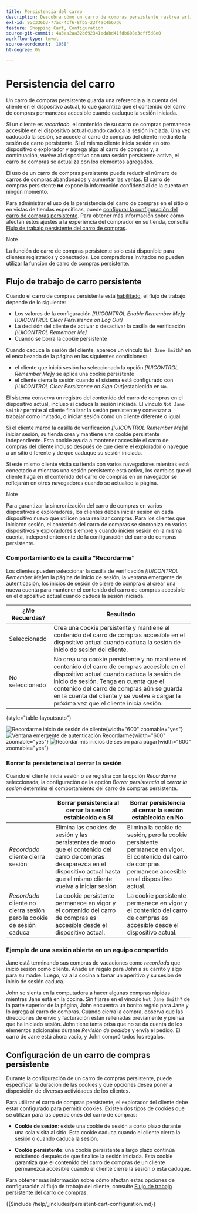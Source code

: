 ```yaml
---
title: Persistencia del carro
description: Descubra cómo un carro de compras persistente rastrea artículos de carro de compras no comprados y guarda la información para la próxima visita del cliente.
exl-id: 95c336b3-77ac-4cf6-8fb5-23f4ac4b67d6
feature: Shopping Cart, Configuration
source-git-commit: 4a3aa2aa32b692341edabd41fdb608e3cff5d8e0
workflow-type: tm+mt
source-wordcount: '1038'
ht-degree: 0%

---
```


# Persistencia del carro

Un carro de compras persistente guarda una referencia a la cuenta del cliente en el dispositivo actual, lo que garantiza que el contenido del carro de compras permanezca accesible cuando caduque la sesión iniciada.

Si un cliente es _recordado_, el contenido de su carro de compras permanece accesible en el dispositivo actual cuando caduca la sesión iniciada. Una vez caducada la sesión, se accede al carro de compras del cliente mediante la sesión de carro persistente. Si el mismo cliente inicia sesión en otro dispositivo o explorador y agrega algo al carro de compras y, a continuación, vuelve al dispositivo con una sesión persistente activa, el carro de compras se actualiza con los elementos agregados.

El uso de un carro de compras persistente puede reducir el número de carros de compras abandonados y aumentar las ventas. El carro de compras persistente **no** expone la información confidencial de la cuenta en ningún momento.

Para administrar el uso de la persistencia del carro de compras en el sitio o en vistas de tiendas específicas, puede [configurar la configuración del carro de compras persistente](#configure-a-persistent-cart). Para obtener más información sobre cómo afectan estos ajustes a la experiencia del comprador en su tienda, consulte [Flujo de trabajo persistente del carro de compras](#persistent-cart-workflow).

>[!NOTE]
>
>La función de carro de compras persistente solo está disponible para clientes registrados y conectados. Los compradores invitados no pueden utilizar la función de carro de compras persistente.

## Flujo de trabajo de carro persistente

Cuando el carro de compras persistente está [habilitado](#configure-a-persistent-cart), el flujo de trabajo depende de lo siguiente:

- Los valores de la configuración _[!UICONTROL Enable Remember Me]_&#x200B;y&#x200B;_[!UICONTROL Clear Persistence on Log Out]_
- La decisión del cliente de activar o desactivar la casilla de verificación _[!UICONTROL Remember Me]_
- Cuando se borra la cookie persistente

Cuando caduca la sesión del cliente, aparece un vínculo `Not Jane Smith?` en el encabezado de la página en las siguientes condiciones:
- el cliente que inició sesión ha seleccionado la opción _[!UICONTROL Remember Me]_&#x200B;y se aplica una cookie persistente
- el cliente cierra la sesión cuando el sistema está configurado con _[!UICONTROL Clear Persistence on Sign Out]_&#x200B;establecido en `No`.

El sistema conserva un registro del contenido del carro de compras en el dispositivo actual, incluso si caduca la sesión iniciada. El vínculo `Not Jane Smith?` permite al cliente finalizar la sesión persistente y comenzar a trabajar como invitado, o iniciar sesión como un cliente diferente o igual.

Si el cliente marcó la casilla de verificación _[!UICONTROL Remember Me]_&#x200B;al iniciar sesión, su tienda crea y mantiene una cookie persistente independiente. Esta cookie ayuda a mantener accesible el carro de compras del cliente incluso después de que cierre el explorador o navegue a un sitio diferente y de que caduque su sesión iniciada.

Si este mismo cliente visita su tienda con varios navegadores mientras está conectado o mientras una sesión persistente está activa, los cambios que el cliente haga en el contenido del carro de compras en un navegador se reflejarán en otros navegadores cuando se actualice la página.

>[!NOTE]
>
>Para garantizar la sincronización del carro de compras en varios dispositivos o exploradores, los clientes deben iniciar sesión en cada dispositivo nuevo que utilicen para realizar compras. Para los clientes que iniciaron sesión, el contenido del carro de compras se sincroniza en varios dispositivos y exploradores siempre y cuando inicien sesión en la misma cuenta, independientemente de la configuración del carro de compras persistente.

### Comportamiento de la casilla &quot;Recordarme&quot;

Los clientes pueden seleccionar la casilla de verificación _[!UICONTROL Remember Me]_&#x200B;en la página de inicio de sesión, la ventana emergente de autenticación, los inicios de sesión de cierre de compra o al crear una nueva cuenta para mantener el contenido del carro de compras accesible en el dispositivo actual cuando caduca la sesión iniciada.

| ¿Me Recuerdas? | Resultado |
| ------------ |  ------ |
| Seleccionado | Crea una cookie persistente y mantiene el contenido del carro de compras accesible en el dispositivo actual cuando caduca la sesión de inicio de sesión del cliente. |
| No seleccionado | No crea una cookie persistente y no mantiene el contenido del carro de compras accesible en el dispositivo actual cuando caduca la sesión de inicio de sesión. Tenga en cuenta que el contenido del carro de compras aún se guarda en la cuenta del cliente y se vuelve a cargar la próxima vez que el cliente inicia sesión. |

{style="table-layout:auto"}

![Recordarme inicio de sesión de cliente](./assets/remember-me-customer-login.png){width="600" zoomable="yes"}
![Ventana emergente de autenticación Recordarme](./assets/remember-me-authentication-pop-up.png){width="600" zoomable="yes"}
![Recordar mis inicios de sesión para pagar](./assets/remember-me-checkout-sign-ins.png){width="600" zoomable="yes"}

### Borrar la persistencia al cerrar la sesión

Cuando el cliente inicia sesión o se registra con la opción _Recordarme_ seleccionada, la configuración de la opción _Borrar persistencia al cerrar la sesión_ determina el comportamiento del carro de compras persistente.

|  | Borrar persistencia al cerrar la sesión establecida en Sí | Borrar persistencia al cerrar la sesión establecida en No |
| ------ | ------ | ------ |
| _Recordado_ cliente cierra sesión | Elimina las cookies de sesión y las persistentes de modo que el contenido del carro de compras desaparezca en el dispositivo actual hasta que el mismo cliente vuelva a iniciar sesión. | Elimina la cookie de sesión, pero la cookie persistente permanece en vigor. El contenido del carro de compras permanece accesible en el dispositivo actual. |
| _Recordado_ cliente no cierra sesión pero la cookie de sesión caduca | La cookie persistente permanece en vigor y el contenido del carro de compras es accesible desde el dispositivo actual. | La cookie persistente permanece en vigor y el contenido del carro de compras es accesible desde el dispositivo actual. |

### Ejemplo de una sesión abierta en un equipo compartido

Jane está terminando sus compras de vacaciones como _recordada_ que inició sesión como cliente. Añade un regalo para John a su carrito y algo para su madre. Luego, va a la cocina a tomar un aperitivo y su sesión de inicio de sesión caduca.

John se sienta en la computadora a hacer algunas compras rápidas mientras Jane está en la cocina. Sin fijarse en el vínculo `Not Jane Smith?` de la parte superior de la página, John encuentra un bonito regalo para Jane y lo agrega al carro de compras. Cuando cierra la compra, observa que las direcciones de envío y facturación están rellenadas previamente y piensa que ha iniciado sesión. John tiene tanta prisa que no se da cuenta de los elementos adicionales durante _Revisión de pedidos_ y envía el pedido. El carro de Jane está ahora vacío, y John compró todos los regalos.

## Configuración de un carro de compras persistente

Durante la configuración de un carro de compras persistente, puede especificar la duración de las cookies y qué opciones desea poner a disposición de diversas actividades de los clientes.

Para utilizar el carro de compras persistente, el explorador del cliente debe estar configurado para permitir cookies. Existen dos tipos de cookies que se utilizan para las operaciones del carro de compras:

- **Cookie de sesión**: existe una cookie de sesión a corto plazo durante una sola visita al sitio. Esta cookie caduca cuando el cliente cierra la sesión o cuando caduca la sesión.

- **Cookie persistente**: una cookie persistente a largo plazo continúa existiendo después de que finalice la sesión iniciada. Esta cookie garantiza que el contenido del carro de compras de un cliente permanezca accesible cuando el cliente cierre la sesión o esta caduque.

Para obtener más información sobre cómo afectan estas opciones de configuración al flujo de trabajo del cliente, consulte [Flujo de trabajo persistente del carro de compras](#persistent-cart-workflow).

{{$include /help/_includes/persistent-cart-configuration.md}}

<!-- Last updated from includes: 2024-10-31 10:02:14 -->

